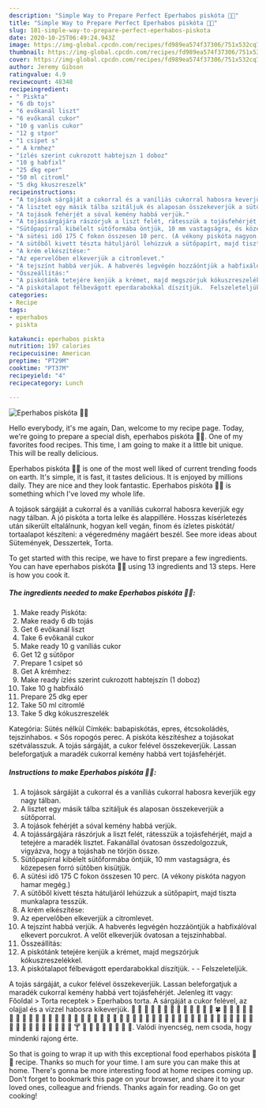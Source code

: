 ```yaml
---
description: "Simple Way to Prepare Perfect Eperhabos piskóta 🍰🍓"
title: "Simple Way to Prepare Perfect Eperhabos piskóta 🍰🍓"
slug: 101-simple-way-to-prepare-perfect-eperhabos-piskota
date: 2020-10-25T06:49:24.943Z
image: https://img-global.cpcdn.com/recipes/fd989ea574f37306/751x532cq70/eperhabos-piskota-🍰🍓-recept-foto.jpg
thumbnail: https://img-global.cpcdn.com/recipes/fd989ea574f37306/751x532cq70/eperhabos-piskota-🍰🍓-recept-foto.jpg
cover: https://img-global.cpcdn.com/recipes/fd989ea574f37306/751x532cq70/eperhabos-piskota-🍰🍓-recept-foto.jpg
author: Jeremy Gibson
ratingvalue: 4.9
reviewcount: 48348
recipeingredient:
- " Piskta"
- "6 db tojs"
- "6 evőkanál liszt"
- "6 evőkanál cukor"
- "10 g vanlis cukor"
- "12 g stpor"
- "1 csipet s"
- " A krmhez"
- "ízlés szerint cukrozott habtejszn 1 doboz"
- "10 g habfixl"
- "25 dkg eper"
- "50 ml citroml"
- "5 dkg kkuszreszelk"
recipeinstructions:
- "A tojások sárgáját a cukorral és a vaníliás cukorral habosra keverjük egy nagy tálban."
- "A lisztet egy másik tálba szitáljuk és alaposan összekeverjük a sütőporral."
- "A tojások fehérjét a sóval kemény habbá verjük."
- "A tojássárgájára rászórjuk a liszt felét, rátesszük a tojásfehérjét, majd a tetejére a maradék lisztet. Fakanállal óvatosan összedolgozzuk, vigyázva, hogy a tojáshab ne törjön össze."
- "Sütőpapírral kibélelt sütőformába öntjük, 10 mm vastagságra, és közepesen forró sütőben kisütjük."
- "A sütési idő 175 C fokon összesen 10 perc. (A vékony piskóta nagyon hamar megég.)"
- "A sütőből kivett tészta hátuljáról lehúzzuk a sütőpapírt, majd tiszta munkalapra tesszük."
- "A krém elkészítése:"
- "Az epervelőben elkeverjük a citromlevet."
- "A tejszínt habbá verjük. A habverés legvégén hozzáöntjük a habfixálóval elkevert porcukrot. A velőt elkeverjük óvatosan a tejszínhabbal."
- "Összeállítás:"
- "A piskótánk tetejére kenjük a krémet, majd megszórjuk kókuszreszelékkel."
- "A piskótalapot félbevágott eperdarabokkal díszítjük.  Felszeleteljük."
categories:
- Recipe
tags:
- eperhabos
- piskta

katakunci: eperhabos piskta 
nutrition: 197 calories
recipecuisine: American
preptime: "PT29M"
cooktime: "PT37M"
recipeyield: "4"
recipecategory: Lunch

---
```



![Eperhabos piskóta 🍰🍓](https://img-global.cpcdn.com/recipes/fd989ea574f37306/751x532cq70/eperhabos-piskota-🍰🍓-recept-foto.jpg)

Hello everybody, it's me again, Dan, welcome to my recipe page. Today, we're going to prepare a special dish, eperhabos piskóta 🍰🍓. One of my favorites food recipes. This time, I am going to make it a little bit unique. This will be really delicious.

Eperhabos piskóta 🍰🍓 is one of the most well liked of current trending foods on earth. It's simple, it is fast, it tastes delicious. It is enjoyed by millions daily. They are nice and they look fantastic. Eperhabos piskóta 🍰🍓 is something which I've loved my whole life.

A tojások sárgáját a cukorral és a vaníliás cukorral habosra keverjük egy nagy tálban. A jó piskóta a torta lelke és alappillére. Hosszas kísérletezés után sikerült eltalálnunk, hogyan kell vegán, finom és ízletes piskótát/ tortaalapot készíteni: a végeredmény magáért beszél. See more ideas about Sütemények, Desszertek, Torta.


To get started with this recipe, we have to first prepare a few ingredients. You can have eperhabos piskóta 🍰🍓 using 13 ingredients and 13 steps. Here is how you cook it.

<!--inarticleads1-->

##### The ingredients needed to make Eperhabos piskóta 🍰🍓:

1. Make ready  Piskóta:
1. Make ready 6 db tojás
1. Get 6 evőkanál liszt
1. Take 6 evőkanál cukor
1. Make ready 10 g vaníliás cukor
1. Get 12 g sütőpor
1. Prepare 1 csipet só
1. Get  A krémhez:
1. Make ready ízlés szerint cukrozott habtejszín (1 doboz)
1. Take 10 g habfixáló
1. Prepare 25 dkg eper
1. Take 50 ml citromlé
1. Take 5 dkg kókuszreszelék


Kategória: Sütés nélkül Címkék: babapiskótás, epres, étcsokoládés, tejszínhabos. « Sós ropogós perec. A piskóta készítéshez a tojásokat szétválasszuk. A tojás sárgáját, a cukor felével összekeverjük. Lassan beleforgatjuk a maradék cukorral kemény habbá vert tojásfehérjét. 

<!--inarticleads2-->

##### Instructions to make Eperhabos piskóta 🍰🍓:

1. A tojások sárgáját a cukorral és a vaníliás cukorral habosra keverjük egy nagy tálban.
1. A lisztet egy másik tálba szitáljuk és alaposan összekeverjük a sütőporral.
1. A tojások fehérjét a sóval kemény habbá verjük.
1. A tojássárgájára rászórjuk a liszt felét, rátesszük a tojásfehérjét, majd a tetejére a maradék lisztet. Fakanállal óvatosan összedolgozzuk, vigyázva, hogy a tojáshab ne törjön össze.
1. Sütőpapírral kibélelt sütőformába öntjük, 10 mm vastagságra, és közepesen forró sütőben kisütjük.
1. A sütési idő 175 C fokon összesen 10 perc. (A vékony piskóta nagyon hamar megég.)
1. A sütőből kivett tészta hátuljáról lehúzzuk a sütőpapírt, majd tiszta munkalapra tesszük.
1. A krém elkészítése:
1. Az epervelőben elkeverjük a citromlevet.
1. A tejszínt habbá verjük. A habverés legvégén hozzáöntjük a habfixálóval elkevert porcukrot. A velőt elkeverjük óvatosan a tejszínhabbal.
1. Összeállítás:
1. A piskótánk tetejére kenjük a krémet, majd megszórjuk kókuszreszelékkel.
1. A piskótalapot félbevágott eperdarabokkal díszítjük. -  - Felszeleteljük.


A tojás sárgáját, a cukor felével összekeverjük. Lassan beleforgatjuk a maradék cukorral kemény habbá vert tojásfehérjét. Jelenleg itt vagy: Főoldal &gt; Torta receptek &gt; Eperhabos torta. A sárgáját a cukor felével, az olajjal és a vízzel habosra kikeverjük. 🌲 🌳 🌴 🌵 🌸 🌹 🌺 🌷 🌻 🌼 🌽 🌾 🌿 🍀 🍁 🍂 🍄 🍅 🍃 🍆 🍇 🍈 🍉 🍊 🍋 🍌 🍍 🍎 🍏 🍑 🍓 🍒 🍐 🍕 🍔 🍖 🍗 🍘 🍙 🍛 🍚 🍞 🍜 🍝 🍟 🍠 🍣 🍡 🍦 🍥 🍩 🍧 🍪 🍨 🍫 🍬 🍮 🍭 🍯 🍰 🍱 🍲 🍳 🍴 🍶 🍷 🍵 🍸 🍺 🍹 🍼 🍻 🎁 🎀 🎂 🎃. Valódi ínyencség, nem csoda, hogy mindenki rajong érte. 

So that is going to wrap it up with this exceptional food eperhabos piskóta 🍰🍓 recipe. Thanks so much for your time. I am sure you can make this at home. There's gonna be more interesting food at home recipes coming up. Don't forget to bookmark this page on your browser, and share it to your loved ones, colleague and friends. Thanks again for reading. Go on get cooking!
